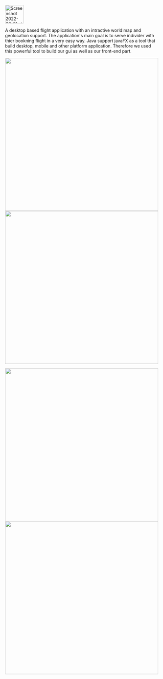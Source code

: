 
<!-- JetStream -->

<img width="60" alt="Screenshot 2022-03-31 at 22 06 54" src="https://user-images.githubusercontent.com/51061202/161141094-c33fadd2-2135-41b8-b047-fdcdc209d465.png">

A desktop based flight application with an intractive world map and geolocation support.
The application's main goal is to serve individer with thier bookning flight in a very easy way.
Java support javaFX as a tool that build desktop, mobile and other platform application. Therefore we used this powerful tool to build our gui as well as our front-end part.


<p>
  <img src="https://user-images.githubusercontent.com/51061202/163873292-e752a277-4093-411d-b67d-904745a25ea3.PNG" width="500" />
  <img src="https://user-images.githubusercontent.com/51061202/163873973-a677c95d-e854-4011-a827-22f40aaea058.PNG" width="500" /> 
</p>
<p>
  <img src="https://user-images.githubusercontent.com/51061202/163874076-3d68a435-5dea-4c8d-a084-944614e96df3.PNG" width="500" />
  <img src="https://user-images.githubusercontent.com/51061202/163874083-477fe76f-ebe7-487e-be63-14af7169bf63.PNG" width="500" /> 
</p>

